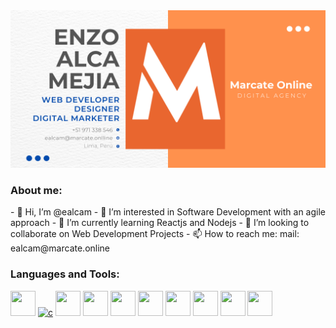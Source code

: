 
<img src=ProfileGitHub_22.png alt="banner Hola, I'm Enzo Alca - Web Developer, Designer, Digital Marketer">

<h3 align="left">About me:</h3>
- 👋 Hi, I’m @ealcam
- 👀 I’m interested in Software Development with an agile approach
- 🌱 I’m currently learning Reactjs and Nodejs
- 💞️ I’m looking to collaborate on Web Development Projects
- 📫 How to reach me: mail: ealcam@marcate.online


<h3 align="left">Languages and Tools:</h3>
<p align="left">
  <a href="https://developer.mozilla.org/en-US/docs/Web/HTML" target="_blank"> <img src="https://cdn.jsdelivr.net/gh/devicons/devicon/icons/html5/html5-original.svg" width="40" height="40" /></a>
  <a href="https://developer.mozilla.org/en-US/docs/Web/CSS" target="_blank"> 
  <img src="https://cdn.jsdelivr.net/gh/devicons/devicon/icons/css3/css3-original.svg" alt="c" width="40" height="40" /></a>
  <a href="https://getbootstrap.com/" target="_blank"> 
   <img src="https://cdn.jsdelivr.net/gh/devicons/devicon/icons/javascript/javascript-original.svg" width="40" height="40" /></a>
   <a href="https://developer.mozilla.org/en-US/docs/Web/JavaScript" target="_blank"> 
  <img src="https://cdn.jsdelivr.net/gh/devicons/devicon/icons/bootstrap/bootstrap-plain-wordmark.svg" width="40" height="40" /></a>
   <a href="https://bulma.io/" target="_blank"> 
  <img src="https://cdn.jsdelivr.net/gh/devicons/devicon/icons/bulma/bulma-plain.svg"  width="40" height="40" /></a>
   <a href="https://www.canva.com/" target="_blank"> 
  <img src="https://cdn.jsdelivr.net/gh/devicons/devicon/icons/canva/canva-original.svg" width="40" height="40" /></a>
  <a href="https://mongoosejs.com/" target="_blank"> 
   <img src="https://cdn.jsdelivr.net/gh/devicons/devicon/icons/mongodb/mongodb-original.svg"  width="40" height="40" /></a>
 <a href="https://nodejs.org/en/" target="_blank"> 
   <img src="https://cdn.jsdelivr.net/gh/devicons/devicon/icons/nodejs/nodejs-original.svg" width="40" height="40" /></a>
  <a href="https://www.python.org/" target="_blank">
<img src="https://cdn.jsdelivr.net/gh/devicons/devicon/icons/python/python-original.svg"  width="40" height="40"/></a>
    <a href="https://wordpress.com/" target="_blank">
<img src="https://cdn.jsdelivr.net/gh/devicons/devicon/icons/wordpress/wordpress-original.svg"  width="40" height="40"/></a>


</p>

<!---
ealcam/ealcam is a ✨ special ✨ repository because its `README.md` (this file) appears on your GitHub profile.
You can click the Preview link to take a look at your changes.
--->
